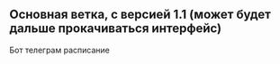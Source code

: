 ## Основная ветка, с версией 1.1 (может будет дальше прокачиваться интерфейс)
Бот телеграм расписание
